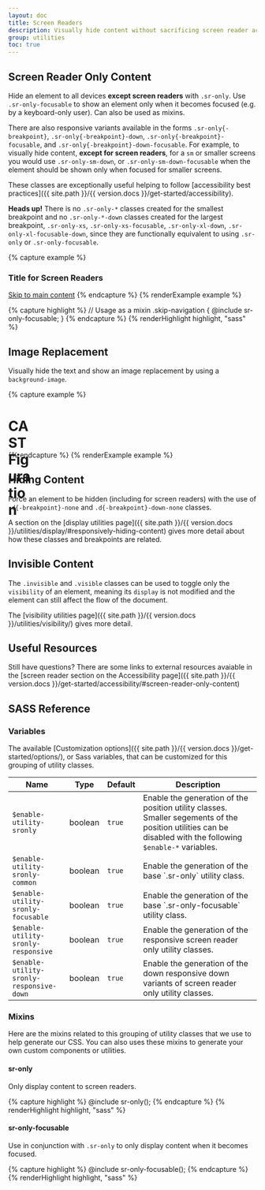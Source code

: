 ```yaml
---
layout: doc
title: Screen Readers
description: Visually hide content without sacrificing screen reader accessibility.
group: utilities
toc: true
---
```


## Screen Reader Only Content

Hide an element to all devices **except screen readers** with `.sr-only`. Use `.sr-only-focusable` to show an element only when it becomes focused (e.g. by a keyboard-only user). Can also be used as mixins.

There are also responsive variants available in the forms `.sr-only{-breakpoint}`, `.sr-only{-breakpoint}-down`, `.sr-only{-breakpoint}-focusable`, and `.sr-only{-breakpoint}-down-focusable`.  For example, to visually hide content, **except for screen readers**, for a `sm` or smaller screens you would use `.sr-only-sm-down`, or `.sr-only-sm-down-focusable` when the element should be shown only when focused for smaller screens.

These classes are exceptionally useful helping to follow [accessibility best practices]({{ site.path }}/{{ version.docs }}/get-started/accessibility).

**Heads up!** There is no `.sr-only-*` classes created for the smallest breakpoint and no `.sr-only-*-down` classes created for the largest breakpoint, `.sr-only-xs`, `.sr-only-xs-focusable`, `.sr-only-xl-down`, `.sr-only-xl-focusable-down`, since they are functionally equivalent to using `.sr-only` or `.sr-only-focusable`.

{% capture example %}
<h3 class="sr-only-sm-down">Title for Screen Readers</h3>

<a class="sr-only-focusable" href="#content">Skip to main content</a>
{% endcapture %}
{% renderExample example %}

{% capture highlight %}
// Usage as a mixin
.skip-navigation {
  @include sr-only-focusable;
}
{% endcapture %}
{% renderHighlight highlight, "sass" %}

## Image Replacement

Visually hide the text and show an image replacement by using a `background-image`.

{% capture example %}
<h1 style="background-image: url('{{ site.path }}/assets/brand/figuration-solid.svg'); width: 3rem; height: 3rem;">
  <span class="sr-only">CAST Figuration</span>
</h1>
{% endcapture %}
{% renderExample example %}

## Hiding Content

Force an element to be hidden (including for screen readers) with the use of `.d{-breakpoint}-none` and `.d{-breakpoint}-down-none` classes.

A section on the [display utilities page]({{ site.path }}/{{ version.docs }}/utilities/display/#responsively-hiding-content) gives more detail about how these classes and breakpoints are related.

## Invisible Content

The `.invisible` and `.visible` classes can be used to toggle only the `visibility` of an element, meaning its `display` is not modified and the element can still affect the flow of the document.

The [visibility utilities page]({{ site.path }}/{{ version.docs }}/utilities/visibility/) gives more detail.

## Useful Resources

Still have questions?  There are some links to external resources avaiable in the [screen reader section on the Accessibility page]({{ site.path }}/{{ version.docs }}/get-started/accessibility/#screen-reader-only-content)

## SASS Reference

### Variables

The available [Customization options]({{ site.path }}/{{ version.docs }}/get-started/options/), or Sass variables, that can be customized for this grouping of utility classes.

<div class="table-scroll">
  <table class="table table-bordered table-striped">
    <thead>
      <tr>
        <th style="width: 100px;">Name</th>
        <th style="width: 50px;">Type</th>
        <th style="width: 50px;">Default</th>
        <th>Description</th>
      </tr>
    </thead>
    <tbody>
      <tr>
        <td><code>$enable-utility-sronly</code></td>
        <td>boolean</td>
        <td><code>true</code></td>
        <td>
          Enable the generation of the position utility classes.
          Smaller segements of the position utilities can be disabled with the following <code>$enable-*</code> variables.
        </td>
      </tr>
      <tr>
        <td><code>$enable-utility-sronly-common</code></td>
        <td>boolean</td>
        <td><code>true</code></td>
        <td>
          Enable the generation of the base `.sr-only` utility class.
        </td>
      </tr>
      <tr>
        <td><code>$enable-utility-sronly-focusable</code></td>
        <td>boolean</td>
        <td><code>true</code></td>
        <td>
          Enable the generation of the base `.sr-only-focusable` utility class.
        </td>
      </tr>
      <tr>
        <td><code>$enable-utility-sronly-responsive</code></td>
        <td>boolean</td>
        <td><code>true</code></td>
        <td>
          Enable the generation of the responsive screen reader only utility classes.
        </td>
      </tr>
      <tr>
        <td><code>$enable-utility-sronly-responsive-down</code></td>
        <td>boolean</td>
        <td><code>true</code></td>
        <td>
          Enable the generation of the down responsive down variants of screen reader only utility classes.
        </td>
      </tr>
    </tbody>
  </table>
</div>

### Mixins

Here are the mixins related to this grouping of utility classes that we use to help generate our CSS.  You can also uses these mixins to generate your own custom components or utilities.

#### sr-only

Only display content to screen readers.

{% capture highlight %}
@include sr-only();
{% endcapture %}
{% renderHighlight highlight, "sass" %}

#### sr-only-focusable

Use in conjunction with `.sr-only` to only display content when it becomes focused.

{% capture highlight %}
@include sr-only-focusable();
{% endcapture %}
{% renderHighlight highlight, "sass" %}
